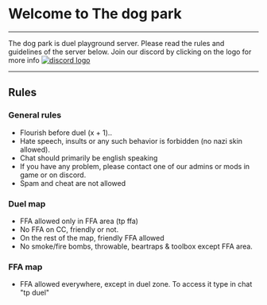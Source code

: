 # Welcome to **The dog park**
---

The dog park is duel playground server. Please read the rules and guidelines of the server below.
Join our discord by clicking on the logo for more info  [![discord logo](https://cdn.prod.website-files.com/6257adef93867e50d84d30e2/66e3d80db9971f10a9757c99_Symbol.svg) ](https://discord.gg/SqyVZ32djC)

---

## Rules

### General rules
* Flourish before duel (x + 1)..
* Hate speech, insults or any such behavior is forbidden (no nazi skin allowed).
* Chat should primarily be english speaking
* If you have any problem, please contact one of our admins or mods in game or on discord.
* Spam and cheat are not allowed

### Duel map
* FFA allowed only in FFA area (tp ffa)
* No FFA on CC, friendly or not.
* On the rest of the map, friendly FFA allowed
* No smoke/fire bombs, throwable, beartraps & toolbox except FFA area.

### FFA map
* FFA allowed everywhere, except in duel zone. To access it type in chat "tp duel"

